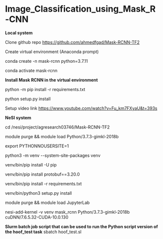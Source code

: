 # Image_Classification_using_Mask_R-CNN

**Local system**

Clone github repo https://github.com/ahmedfgad/Mask-RCNN-TF2

Create virtual environment (Anaconda prompt)

conda create -n mask-rcnn python=3.7.11

conda activate mask-rcnn

**Install Mask RCNN in the virtual environment**

python -m pip install -r requirements.txt

python setup.py install

Setup video link https://www.youtube.com/watch?v=Fu_km7FXyaU&t=393s

**NeSI system**

cd /nesi/project/agresearch03746/Mask-RCNN-TF2

module purge && module load Python/3.7.3-gimkl-2018b

export PYTHONNOUSERSITE=1

python3 -m venv --system-site-packages venv

venv/bin/pip install -U pip

venv/bin/pip install protobuf==3.20.0

venv/bin/pip install -r requirements.txt

venv/bin/python3 setup.py install

module purge && module load JupyterLab

nesi-add-kernel -v venv mask_rcnn Python/3.7.3-gimkl-2018b cuDNN/7.6.5.32-CUDA-10.0.130

**Slurm batch job script that can be used to run the Python script version of the hoof_test task**
	sbatch hoof_test.sl

